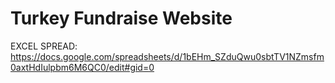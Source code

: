 # Turkey Fundraise Website
 
EXCEL SPREAD: https://docs.google.com/spreadsheets/d/1bEHm_SZduQwu0sbtTV1NZmsfm0axtHdIulpbm6M6QC0/edit#gid=0
